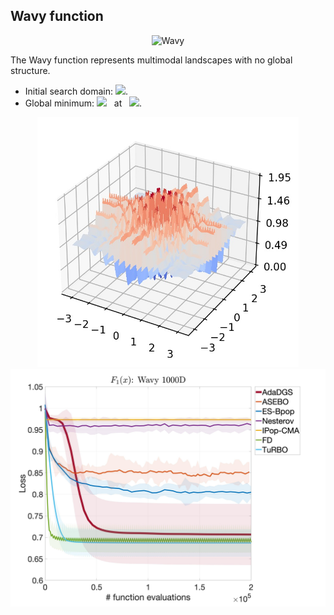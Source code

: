 ## Wavy function

<div align="center"> <img src="https://latex.codecogs.com/svg.latex?&space;f(\mathbf{x})=1-\frac{1}{d}\sum_{i=1}^d\cos({10}z_i)\exp({\frac{-x_i^2}{2}})." title="Wavy"/> </div>

The Wavy function represents multimodal landscapes with no global structure. 
- Initial search domain: <img src="https://latex.codecogs.com/svg.latex?&space;\mathbf{x}\in[-\pi,\pi]^d" title=" "/>.
- Global minimum: <img src="https://latex.codecogs.com/svg.latex?&space;f(\mathbf{x}_{opt})=0 " title=" "/> &nbsp; at &nbsp; <img src="https://latex.codecogs.com/svg.latex?&space;\mathbf{x}_{opt}=(0,\ldots,0) " title=" "/>.

<div align="center"> 
  <img src="image/Wavy.jpg" alt="Wavy" height="400"/> 
  <img src="image/wavy_error_plot.jpg" alt="error" height="380"/>
</div>

